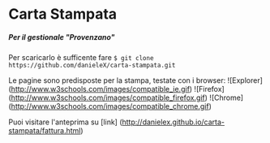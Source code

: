 # Carta Stampata
##### Per il gestionale "Provenzano"

Per scaricarlo è sufficente fare ``$ git clone https://github.com/danieleX/carta-stampata.git``

Le pagine sono predisposte per la stampa, testate con i browser:
  ![Explorer] (http://www.w3schools.com/images/compatible_ie.gif)
  ![Firefox] (http://www.w3schools.com/images/compatible_firefox.gif)
  ![Chrome] (http://www.w3schools.com/images/compatible_chrome.gif)

Puoi visitare l'anteprima su [link] (http://danielex.github.io/carta-stampata/fattura.html)
